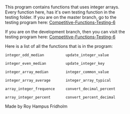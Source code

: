 
This program contains  functions  that  uses  integer  arrays.  
Every function here, has it's  own  testing  function  in  the  
testing folder. If you are on the master  branch,  go  to  the  
testing program here: [Competitive-Functions-Testing-6](https://github.com/H4PE0N/Competitive-Programming/tree/master/Competitive-Testing-Folder/Competitive-Functions-Testing-6)

If you are on the development branch, then you can  visit  the  
testing program here: [Competitive-Functions-Testing-6](https://github.com/H4PE0N/Competitive-Programming/tree/development/Competitive-Testing-Folder/Competitive-Functions-Testing-6)

Here is a list of all the functions that is  in  the  program:

```
integer_odd_median          update_integer_value

integer_even_median         update_integer_key

integer_array_median        integer_common_value

integer_array_average       integer_array_typical

array_integer_frequence     convert_decimal_percent

array_integer_percent       convert_percent_decimal
```

Made by Roy Hampus Fridholm
